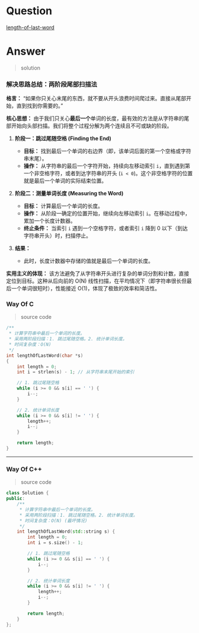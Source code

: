 # Question

[length-of-last-word](https://leetcode.cn/problems/length-of-last-word/)



# Answer

> solution

### **解决思路总结：两阶段尾部扫描法**

**格言：** “如果你只关心末尾的东西，就不要从开头浪费时间爬过来。直接从尾部开始，直到找到你需要的。”

**核心思想：**
由于我们只关心**最后一个**单词的长度，最有效的方法是从字符串的尾部开始向头部扫描。我们将整个过程分解为两个连续且不可或缺的阶段。

1.  **阶段一：跳过尾随空格 (Finding the End)**
    *   **目标：** 找到最后一个单词的右边界（即，该单词后面的第一个空格或字符串末尾）。
    *   **操作：** 从字符串的最后一个字符开始，持续向左移动索引 `i`，直到遇到第一个非空格字符，或者到达字符串的开头 (`i < 0`)。这个非空格字符的位置就是最后一个单词的实际结束位置。

2.  **阶段二：测量单词长度 (Measuring the Word)**
    *   **目标：** 计算最后一个单词的长度。
    *   **操作：** 从阶段一确定的位置开始，继续向左移动索引 `i`。在移动过程中，累加一个长度计数器。
    *   **终止条件：** 当索引 `i` 遇到一个空格字符，或者索引 `i` 降到 0 以下（到达字符串开头）时，扫描停止。

3.  **结果：**
    *   此时，长度计数器中存储的值就是最后一个单词的长度。

**实用主义的体现：**
该方法避免了从字符串开头进行复杂的单词分割和计数，直接定位到目标。这种从后向前的 O(N) 线性扫描，在平均情况下（即字符串很长但最后一个单词很短时），性能接近 O(1)，体现了极致的效率和简洁性。

### Way Of C

> source code

```c
/**
 * 计算字符串中最后一个单词的长度。
 * 采用两阶段扫描：1. 跳过尾随空格。2. 统计单词长度。
 * 时间复杂度：O(N)
 */
int lengthOfLastWord(char *s)
{
    int length = 0;
    int i = strlen(s) - 1; // 从字符串末尾开始的索引

    // 1. 跳过尾随空格
    while (i >= 0 && s[i] == ' ') {
        i--;
    }

    // 2. 统计单词长度
    while (i >= 0 && s[i] != ' ') {
        length++;
        i--;
    }

    return length;
}
```

---

### Way Of C++

> source code

```c++
class Solution {
public:
    /**
     * 计算字符串中最后一个单词的长度。
     * 采用两阶段扫描：1. 跳过尾随空格。2. 统计单词长度。
     * 时间复杂度：O(N) (最坏情况)
     */
    int lengthOfLastWord(std::string s) {
        int length = 0;
        int i = s.size() - 1;

        // 1. 跳过尾随空格
        while (i >= 0 && s[i] == ' ') {
            i--;
        }

        // 2. 统计单词长度
        while (i >= 0 && s[i] != ' ') {
            length++;
            i--;
        }

        return length;
    }
};
```
